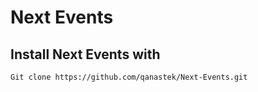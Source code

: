 # Next Events

## Install Next Events with

```bash
Git clone https://github.com/qanastek/Next-Events.git
```
